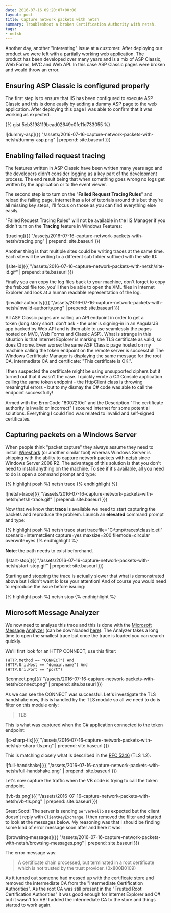 ```yaml
---
date: 2016-07-16 09:20:07+00:00
layout: post
title: Capture network packets with netsh
summary: Troubleshoot a broken Certification Authority with netsh.
tags:
- netsh
---
```


Another day, another "interesting" issue at a customer. After deploying our product we were left with a partially working web application. The product has been developed over many years and is a mix of ASP Classic, Web Forms, MVC and Web API. In this case ASP Classic pages were broken and would throw an error.

## Ensuring ASP Classic is configured properly

The first step is to ensure that IIS has been configured to execute ASP Classic and this is done easily by adding a dummy ASP page to the web application. After deploying this page I was able to confirm that it was working as expected.

{% gist 5eb3198119bead02649c0fe11d733055 %}

![dummy-asp]({{ "/assets/2016-07-16-capture-network-packets-with-netsh/dummy-asp.png" | prepend: site.baseurl }})<!--more-->

## Enabling failed request tracing

The features written in ASP Classic have been written many years ago and the developers didn't consider logging as a key part of the development process. The end result being that when something goes wrong no logs get written by the application or to the event viewer.

The second step is to turn on the "**Failed Request Tracing Rules**" and reload the failing page. Internet has a lot of tutorials around this but they're all missing key steps, I'll focus on those as you can find everything else easily.

"Failed Request Tracing Rules" will not be available in the IIS Manager if you didn't turn on the **Tracing** feature in Windows Features:

![tracing]({{ "/assets/2016-07-16-capture-network-packets-with-netsh/tracing.png" | prepend: site.baseurl }})

Another thing is that multiple sites could be writing traces at the same time. Each site will be writing to a different sub folder suffixed with the site ID:

![site-id]({{ "/assets/2016-07-16-capture-network-packets-with-netsh/site-id.gif" | prepend: site.baseurl }})

Finally you can copy the log files back to your machine, don't forget to copy the freb.xsl file too, you'll then be able to open the XML files in Internet Explorer and look at a human readable representation of the log.

![invalid-authority]({{ "/assets/2016-07-16-capture-network-packets-with-netsh/invalid-authority.png" | prepend: site.baseurl }})

All ASP Classic pages are calling an API endpoint in order to get a token (long story short: don't ask - the user is signing-in in an AngularJS app backed by Web API and is then able to use seamlessly the pages hosted on MVC, Web Forms and Classic ASP). What is strange in this situation is that Internet Explorer is marking the TLS certificate as valid, so does Chrome. Even worse: the same ASP Classic page hosted on my machine calling the token endpoint on the remote server is successful! The Windows Certificate Manager is displaying the same message for the root CA, intermediate CA and certificate: "This certificate is OK.".

I then suspected the certificate might be using unsupported ciphers but it turned out that it wasn't the case. I quickly wrote a C# Console application calling the same token endpoint - the HttpClient class is throwing meaningful errors - but to my dismay the C# code was able to call the endpoint successfully!

Armed with the ErrorCode "80072f0d" and the Description "The certificate authority is invalid or incorrect" I scoured Internet for some potential solutions. Everything I could find was related to invalid and self-signed certificates.

## Capturing packets on a Windows Server

When people think "packet capture" they always assume they need to install [Wireshark][wireshark] (or another similar tool) whereas Windows Server is shipping with the ability to capture network packets with [netsh][netsh] since Windows Server 2008 R2. The advantage of this solution is that you don't need to install anything on the machine. To see if it's available, all you need to do is open a command prompt and type:

{% highlight posh %}
netsh trace
{% endhighlight %}

![netsh-trace]({{ "/assets/2016-07-16-capture-network-packets-with-netsh/netsh-trace.gif" | prepend: site.baseurl }})

Now that we know that **trace** is available we need to start capturing the packets and reproduce the problem. Launch an **elevated** command prompt and type:

{% highlight posh %}
netsh trace start tracefile="C:\tmp\traces\classic.etl" scenario=internetclient capture=yes maxsize=200 filemode=circular overwrite=yes
{% endhighlight %}

**Note**: the path needs to exist beforehand.

![start-stop]({{ "/assets/2016-07-16-capture-network-packets-with-netsh/start-stop.gif" | prepend: site.baseurl }})

Starting and stopping the trace is actually slower that what is demonstrated above but I didn't want lo lose your attention! And of course you would need to reproduce the issue before issuing:

{% highlight posh %}
netsh stop
{% endhighlight %}

## Microsoft Message Analyzer

We now need to analyze this trace and this is done with the [Microsoft Message][microsoft-message-analyzer-one] [Analyzer][microsoft-message-analyzer-two] (can be downloaded [here][download-message-analyzer]). The Analyzer takes a long time to open the smallest trace but once the trace is loaded you can search quickly.

We'll first look for an HTTP CONNECT, use this filter:

```
(HTTP.Method == "CONNECT") And
(HTTP.Uri.Host == "domain.name") And
(HTTP.Uri.Port == "port")
```

![connect.png]({{ "/assets/2016-07-16-capture-network-packets-with-netsh/connect.png" | prepend: site.baseurl }})

As we can see the CONNECT was successful. Let's investigate the TLS handshake now, this is handled by the TLS module so all we need to do is filter on this module only:

> TLS

This is what was captured when the C# application connected to the token endpoint:

![c-sharp-tls]({{ "/assets/2016-07-16-capture-network-packets-with-netsh/c-sharp-tls.png" | prepend: site.baseurl }})

This is matching closely what is described in the [RFC 5246][rfc-5246] (TLS 1.2).

![full-handshake]({{ "/assets/2016-07-16-capture-network-packets-with-netsh/full-handshake.png" | prepend: site.baseurl }})

Let's now capture the traffic when the VB code is trying to call the token endpoint.

![vb-tls.png]({{ "/assets/2016-07-16-capture-network-packets-with-netsh/vb-tls.png" | prepend: site.baseurl }})

Great Scott! The server is sending `ServerHello` as expected but the client doesn't reply with `ClientKeyExchange`. I then removed the filter and started to look at the messages below. My reasoning was that I should be finding some kind of error message soon after and here it was:

![browsing-messages]({{ "/assets/2016-07-16-capture-network-packets-with-netsh/browsing-messages.png" | prepend: site.baseurl }})

The error message was:

> A certificate chain processed, but terminated in a root certificate which is not trusted by the trust provider. (0x800B0109)

As it turned out someone had messed up with the certificate store and removed the intermediate CA from the "Intermediate Certification Authorities". As the root CA was still present in the "Trusted Root Certification Authorities" it was good enough for Internet Explorer and C# but it wasn't for VB! I added the intermediate CA to the store and things started to work again.

[wireshark]: https://www.wireshark.org/
[netsh]: https://technet.microsoft.com/en-us/library/dd878517(v=ws.10).aspx
[microsoft-message-analyzer-one]: https://technet.microsoft.com/en-us/library/jj649776.aspx
[microsoft-message-analyzer-two]: https://blogs.technet.microsoft.com/messageanalyzer/
[download-message-analyzer]: https://www.microsoft.com/en-au/download/details.aspx?id=44226
[rfc-5246]: https://tools.ietf.org/html/rfc5246#page-36
